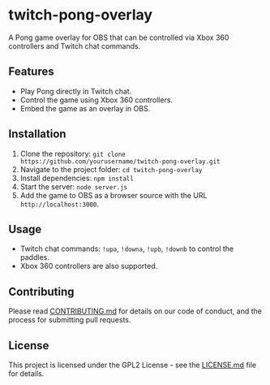 # twitch-pong-overlay
A Pong game overlay for OBS that can be controlled via Xbox 360 controllers and Twitch chat commands.

## Features

- Play Pong directly in Twitch chat.
- Control the game using Xbox 360 controllers.
- Embed the game as an overlay in OBS.

## Installation

1. Clone the repository: `git clone https://github.com/yourusername/twitch-pong-overlay.git`
2. Navigate to the project folder: `cd twitch-pong-overlay`
3. Install dependencies: `npm install`
4. Start the server: `node server.js`
5. Add the game to OBS as a browser source with the URL `http://localhost:3000`.

## Usage

- Twitch chat commands: `!upa`, `!downa`, `!upb`, `!downb` to control the paddles.
- Xbox 360 controllers are also supported.

## Contributing

Please read [CONTRIBUTING.md](CONTRIBUTING.md) for details on our code of conduct, and the process for submitting pull requests.

## License

This project is licensed under the GPL2 License - see the [LICENSE.md](LICENSE.md) file for details.
